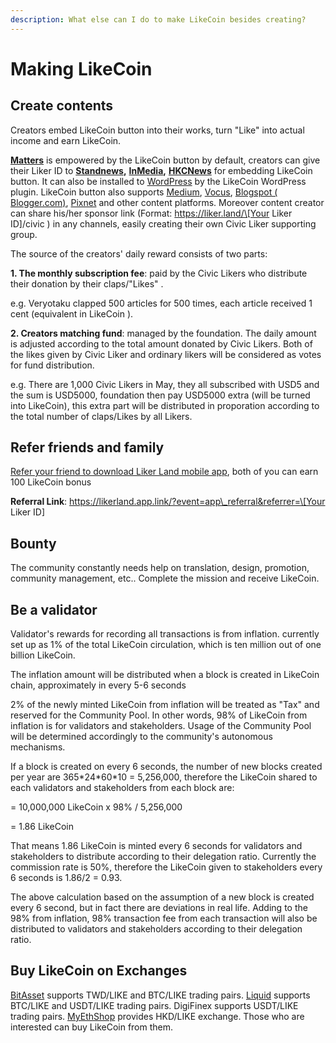 ```yaml
---
description: What else can I do to make LikeCoin besides creating?
---
```


# Making LikeCoin

## Create contents

Creators embed LikeCoin button into their works, turn "Like" into actual income and earn LikeCoin.

[**Matters**](https://matters.news/) is empowered by the LikeCoin button by default, creators can give their Liker ID to [**Standnews**](https://www.thestandnews.com/)**,** [**InMedia**](https://www.inmediahk.net/)**,** [**HKCNews**](https://www.hkcnews.com/) for embedding LikeCoin button. It can also be installed to [WordPress](https://wordpress.org/plugins/likecoin/) by the LikeCoin WordPress plugin. LikeCoin button also supports [Medium](https://medium.com), [Vocus](https://vocus.cc), [Blogspot \( Blogger.com\)](https://www.blogger.com/dashboard/reading), [Pixnet](https://appmarket.pixnet.tw/#!/addon/1331) and other content platforms. Moreover content creator can share his/her sponsor link \(Format: https://liker.land/\[Your Liker ID\]/civic \) in any channels, easily creating their own Civic Liker supporting group.

The source of the creators' daily reward consists of two parts:

**1. The monthly subscription fee**: paid by the Civic Likers who distribute their donation by their claps/"Likes".

e.g. Veryotaku clapped 500 articles for 500 times, each article received 1 cent \(equivalent in LikeCoin \).

**2. Creators matching fund**: managed by the foundation. The daily amount is adjusted according to the total amount donated by Civic Likers. Both of the likes given by Civic Liker and ordinary likers will be considered as votes for fund distribution.

e.g. There are 1,000 Civic Likers in May, they all subscribed with USD5 and the sum is USD5000, foundation then pay USD5000 extra \(will be turned into LikeCoin\), this extra part will be distributed in proporation according to the total number of claps/Likes by all Likers.

## Refer friends and family

[Refer your friend to download Liker Land mobile app](https://docs.like.co/user-guide/liker-land/referral), both of you can earn 100 LikeCoin bonus

**Referral Link**: https://likerland.app.link/?event=app\_referral&referrer=\[Your Liker ID\]

## Bounty

The community constantly needs help on translation, design, promotion, community management, etc.. Complete the mission and receive LikeCoin.

## Be a validator

Validator's rewards for recording all transactions is from inflation. currently set up as 1% of the total LikeCoin circulation, which is ten million out of one billion LikeCoin.

The inflation amount will be distributed when a block is created in LikeCoin chain, approximately in every 5-6 seconds

2% of the newly minted LikeCoin from inflation will be treated as "Tax" and reserved for the Community Pool. In other words, 98% of LikeCoin from inflation is for validators and stakeholders. Usage of the Community Pool will be determined accordingly to the community's autonomous mechanisms.

If a block is created on every 6 seconds, the number of new blocks created per year are 365\*24\*60\*10 = 5,256,000, therefore the LikeCoin shared to each validators and stakeholders from each block are:

= 10,000,000 LikeCoin x 98% / 5,256,000

= 1.86 LikeCoin

That means 1.86 LikeCoin is minted every 6 seconds for validators and stakeholders to distribute according to their delegation ratio. Currently the commission rate is 50%, therefore the LikeCoin given to stakeholders every 6 seconds is 1.86/2 = 0.93.

The above calculation based on the assumption of a new block is created every 6 second, but in fact there are deviations in real life. Adding to the 98% from inflation, 98% transaction fee from each transaction will also be distributed to validators and stakeholders according to their delegation ratio.

## Buy LikeCoin on Exchanges

[BitAsset](https://www.bitasset.com) supports TWD/LIKE and BTC/LIKE trading pairs. [Liquid](https://www.liquid.com/) supports BTC/LIKE and USDT/LIKE trading pairs. DigiFinex supports USDT/LIKE trading pairs. [MyEthShop](https://www.myethshop.com) provides HKD/LIKE exchange. Those who are interested can buy LikeCoin from them.


